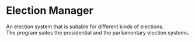 # Election Manager
An election system that is suitable for different kinds of elections. \
The program suites the presidential and the parliamentary election systems. 
